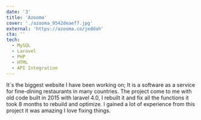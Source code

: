 ```yaml
---
date: '3'
title: 'Azooma'
cover: './azooma_9542deaef7.jpg'
external: 'https://azooma.co/jeddah'
cta: ''
tech:
  - MySQL
  - Laravel
  - PHP
  - HTML
  - API Integration
---
```


It`s the biggest website I have been working on; It is a software as a service for fine-dining restaurants in many countries. The project come to me with old code built in 2015 with laravel 4.0, I rebuilt it and fix all the functions it took 8 months to rebuild and optimize. I gained a lot of experience from this project it was amazing I love fixing things.
